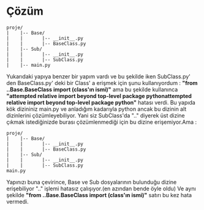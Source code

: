 # Çözüm
````
proje/
|    |-- Base/
|    |       |-- __init__.py
|    |       |-- BaseClass.py
|    |-- Sub/
|    |       |-- __init__.py
|    |       |-- SubClass.py
|    |-- main.py
````
Yukarıdaki yapıya benzer bir yapım vardı ve bu şekilde iken SubClass.py' den BaseClass.py' deki bir Class' a erişmek için şunu kullanıyordum : **"from ..Base.BaseClass import (class'ın ismi)"**  ama bu şekilde kullanınca **"attempted relative import beyond top-level package pythonattempted relative import beyond top-level package python"** hatası verdi. Bu yapıda kök dizininiz main.py ve anladığım kadarıyla python ancak bu dizinin alt dizinlerini çözümleyebiliyor. Yani siz SubClass'da ".." diyerek üst dizine çıkmak istediğinizde burası çözümlenmediği için bu dizine erişemiyor.Ama : 

````
proje/
|    |-- Base/
|    |       |-- __init__.py
|    |       |-- BaseClass.py
|    |-- Sub/
|    |       |-- __init__.py
|    |       |-- SubClass.py
main.py
````
Yapınızı buna çevirince, Base ve Sub dosyalarının bulunduğu dizine erişebiliyor ".." işlemi hatasız çalışıyor.(en azından bende öyle oldu)
Ve aynı şekilde **"from ..Base.BaseClass import (class'ın ismi)"** satırı bu kez hata vermedi.
